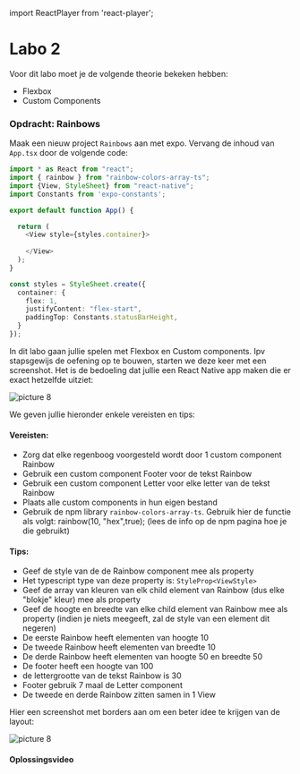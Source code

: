 import ReactPlayer from 'react-player';

# Labo 2

Voor dit labo moet je de volgende theorie bekeken hebben:
- Flexbox
- Custom Components

### Opdracht: Rainbows

Maak een nieuw project `Rainbows` aan met expo. Vervang de inhoud van `App.tsx` door de volgende code:

```typescript expo={"dependencies": "rainbow-colors-array-ts"}
import * as React from "react";
import { rainbow } from "rainbow-colors-array-ts";
import {View, StyleSheet} from "react-native";
import Constants from 'expo-constants';

export default function App() {

  return (
    <View style={styles.container}>
       
    </View>
  );
}

const styles = StyleSheet.create({
  container: {
    flex: 1,
    justifyContent: "flex-start",
    paddingTop: Constants.statusBarHeight,
  }
});
```

In dit labo gaan jullie spelen met Flexbox en Custom components. Ipv stapsgewijs de oefening op te bouwen, starten we deze keer met een screenshot. Het is de bedoeling dat jullie een React Native app maken die er exact hetzelfde uitziet:

![picture 8](../images/labo3rainbow.png)

We geven jullie hieronder enkele vereisten en tips:
#### Vereisten:
- Zorg dat elke regenboog voorgesteld wordt door 1 custom component Rainbow
- Gebruik een custom component Footer voor de tekst Rainbow
- Gebruik een custom component  Letter voor elke letter van de tekst Rainbow
- Plaats alle custom components in hun eigen bestand
- Gebruik de npm library `rainbow-colors-array-ts`. Gebruik hier de functie als volgt: rainbow(10, "hex",true); (lees de info op de npm pagina hoe je die gebruikt)
#### Tips:
- Geef de style van de de Rainbow component mee als property
- Het typescript type van deze property is: `StyleProp<ViewStyle>`
- Geef de array van  kleuren van elk child element van Rainbow (dus elke "blokje" kleur) mee als property
- Geef de hoogte en breedte van elke child element van Rainbow mee als property (indien je niets meegeeft, zal de style van een element dit negeren)
- De eerste Rainbow heeft elementen van hoogte 10
- De tweede Rainbow heeft elementen van breedte 10
- De derde Rainbow heeft elementen van hoogte 50 en breedte 50
- De footer heeft een hoogte van 100
- de lettergrootte van de tekst Rainbow is 30
- Footer gebruik 7 maal de Letter component
- De tweede en derde Rainbow zitten samen in 1 View

Hier een screenshot met borders aan om een beter idee te krijgen van de layout:

![picture 8](../images/labo3views.png)

#### Oplossingsvideo

<ReactPlayer controls url='https://youtu.be/fOlEBWu9_8o'/>